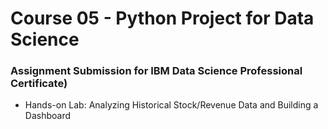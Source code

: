 # Course 05 - Python Project for Data Science

### Assignment Submission for IBM Data Science Professional Certificate)

- Hands-on Lab: Analyzing Historical Stock/Revenue Data and Building a Dashboard
